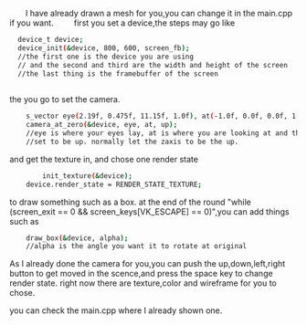 &emsp;&emsp;I have already drawn a mesh for you,you can change it in the main.cpp if you want.
&emsp;&emsp;
   first you set a device,the steps may go like
```bash
  device_t device;
  device_init(&device, 800, 600, screen_fb);
  //the first one is the device you are using 
  // and the second and third are the width and height of the screen
  //the last thing is the framebuffer of the screen
  
```
   the you go to set the camera.
```bash
    s_vector eye(2.19f, 0.475f, 11.15f, 1.0f), at(-1.0f, 0.0f, 0.0f, 1.0f), up(0.0f, 0.0f, 1.0f, 1.0f);
	camera_at_zero(&device, eye, at, up);
    //eye is where your eyes lay, at is where you are looking at and the up is just a vector which is 
    //set to be up. normally let the zaxis to be the up.

```
and get the texture in, and chose one render state
```bash
    	init_texture(&device);
	device.render_state = RENDER_STATE_TEXTURE;
```
to draw something such as a box.
at the end of the round "while (screen_exit == 0 && screen_keys[VK_ESCAPE] == 0)",you can add things such as
```bash
    draw_box(&device, alpha);
    //alpha is the angle you want it to rotate at original
```
As I already done the camera for you,you can push the up,down,left,right button to get moved in the scence,and press the space key to change render state. right now there are texture,color and wireframe for you to chose.

you can check the main.cpp where I already shown one.